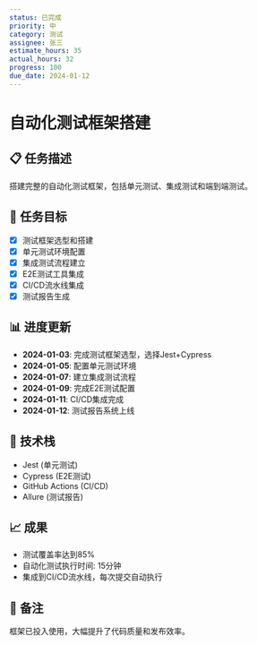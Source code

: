 ```yaml
---
status: 已完成
priority: 中
category: 测试
assignee: 张三
estimate_hours: 35
actual_hours: 32
progress: 100
due_date: 2024-01-12
---
```


# 自动化测试框架搭建

## 📋 任务描述
搭建完整的自动化测试框架，包括单元测试、集成测试和端到端测试。

## 🎯 任务目标
- [x] 测试框架选型和搭建
- [x] 单元测试环境配置
- [x] 集成测试流程建立
- [x] E2E测试工具集成
- [x] CI/CD流水线集成
- [x] 测试报告生成

## 📊 进度更新
- **2024-01-03**: 完成测试框架选型，选择Jest+Cypress
- **2024-01-05**: 配置单元测试环境
- **2024-01-07**: 建立集成测试流程
- **2024-01-09**: 完成E2E测试配置
- **2024-01-11**: CI/CD集成完成
- **2024-01-12**: 测试报告系统上线

## 🔧 技术栈
- Jest (单元测试)
- Cypress (E2E测试)
- GitHub Actions (CI/CD)
- Allure (测试报告)

## 📈 成果
- 测试覆盖率达到85%
- 自动化测试执行时间: 15分钟
- 集成到CI/CD流水线，每次提交自动执行

## 📝 备注
框架已投入使用，大幅提升了代码质量和发布效率。 